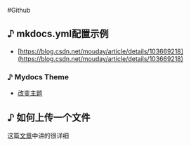 #Github


## ♪ mkdocs.yml配置示例
- [https://blog.csdn.net/mouday/article/details/103669218](https://blog.csdn.net/mouday/article/details/103669218)
### ♪ Mydocs Theme
- [改变主题](https://blog.csdn.net/qq_33384402/article/details/105270257)

## ♪ 如何上传一个文件
这篇[文章](https://www.cnblogs.com/zouwangblog/p/11201561.html)中讲的很详细